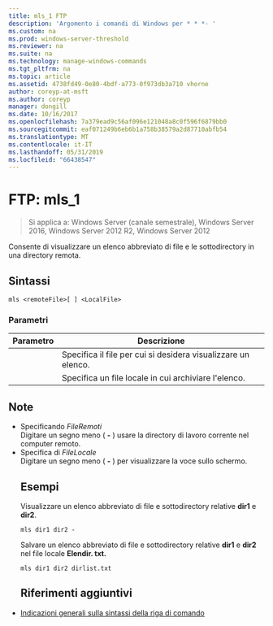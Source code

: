 ```yaml
---
title: mls_1 FTP
description: 'Argomento i comandi di Windows per * * *- '
ms.custom: na
ms.prod: windows-server-threshold
ms.reviewer: na
ms.suite: na
ms.technology: manage-windows-commands
ms.tgt_pltfrm: na
ms.topic: article
ms.assetid: 4738fd49-0e80-4bdf-a773-0f973db3a710 vhorne
author: coreyp-at-msft
ms.author: coreyp
manager: dongill
ms.date: 10/16/2017
ms.openlocfilehash: 7a379ead9c56af096e121048a8c0f596f6879bb0
ms.sourcegitcommit: eaf071249b6eb6b1a758b38579a2d87710abfb54
ms.translationtype: MT
ms.contentlocale: it-IT
ms.lasthandoff: 05/31/2019
ms.locfileid: "66438547"
---
```

# <a name="ftp-mls1"></a>FTP: mls_1

>Si applica a: Windows Server (canale semestrale), Windows Server 2016, Windows Server 2012 R2, Windows Server 2012

Consente di visualizzare un elenco abbreviato di file e le sottodirectory in una directory remota.   
## <a name="syntax"></a>Sintassi  
```  
mls <remoteFile>[ ] <LocalFile>  
```  
### <a name="parameters"></a>Parametri  

|  Parametro   |                       Descrizione                       |
|--------------|---------------------------------------------------------|
| <remoteFile> | Specifica il file per cui si desidera visualizzare un elenco. |
| <LocalFile>  |  Specifica un file locale in cui archiviare l'elenco.  |

## <a name="remarks"></a>Note  
- Specificando *FileRemoti*  
  Digitare un segno meno ( **-** ) usare la directory di lavoro corrente nel computer remoto.  
- Specifica di *FileLocale*  
  Digitare un segno meno ( **-** ) per visualizzare la voce sullo schermo.  
  ## <a name="BKMK_Examples"></a>Esempi  
  Visualizzare un elenco abbreviato di file e sottodirectory relative **dir1** e **dir2**.  
  ```  
  mls dir1 dir2 -  
  ```  
  Salvare un elenco abbreviato di file e sottodirectory relative **dir1** e **dir2** nel file locale **Elendir. txt.**  
  ```  
  mls dir1 dir2 dirlist.txt   
  ```  
  ## <a name="additional-references"></a>Riferimenti aggiuntivi  
- [Indicazioni generali sulla sintassi della riga di comando](command-line-syntax-key.md)  
